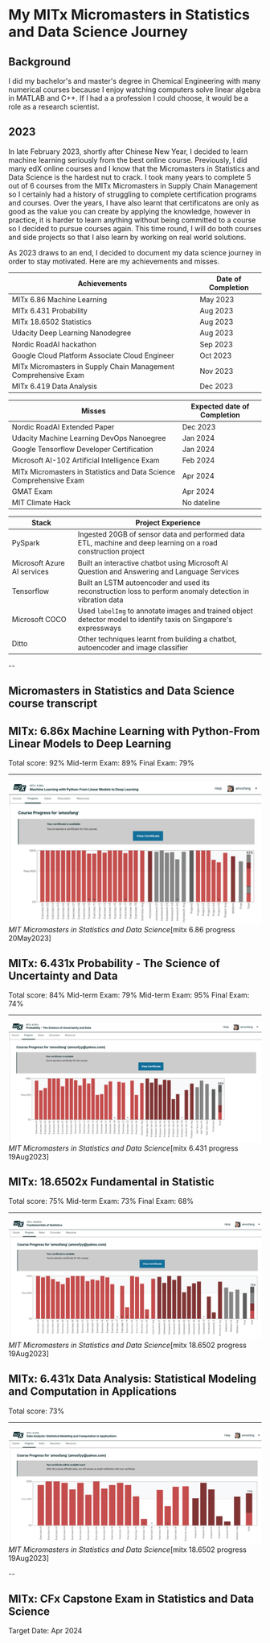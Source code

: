 # My MITx Micromasters in Statistics and Data Science Journey

## Background
I did my bachelor's and master's degree in Chemical Engineering with many numerical courses because I enjoy watching computers solve linear algebra in MATLAB and C++. If I had a a profession I could choose, it would be a role as a research scientist.

## 2023

In late February 2023, shortly after Chinese New Year, I decided to learn machine learning seriously from the best online course. Previously, I did many edX online courses and I know that the Micromasters in Statistics and Data Science is the hardest nut to crack. I took many years to complete 5 out of 6 courses from the MITx Micromasters in Supply Chain Management so I certainly had a history of struggling to complete certification programs and courses. Over the years, I have also learnt that certificatons are only as good as the value you can create by applying the knowledge, however in practice, it is harder to learn anything without being committed to a course so I decided to pursue courses again. This time round, I will do both courses and side projects so that I also learn by working on real world solutions.

As 2023 draws to an end, I decided to document my data science journey in order to stay motivated. Here are my achievements and misses.

| Achievements    | Date of Completion |
| -------- | ------- |
| MITx 6.86 Machine Learning| May 2023    |
| MITx 6.431 Probability | Aug 2023     |
| MITx 18.6502 Statistics   | Aug 2023    |
| Udacity Deep Learning Nanodegree   | Aug 2023    |
| Nordic RoadAI hackathon  | Sep 2023    |
| Google Cloud Platform Associate Cloud Engineer   | Oct 2023    |
| MITx Micromasters in Supply Chain Management Comprehensive Exam | Nov 2023    |
| MITx 6.419 Data Analysis  | Dec 2023    |

| Misses   | Expected date of Completion |
| -------- | ------- |
| Nordic RoadAI Extended Paper  | Dec 2023    |
| Udacity Machine Learning DevOps Nanoegree| Jan 2024    |
| Google Tensorflow Developer Certification | Jan 2024     |
| Microsoft AI-102 Artificial Intelligence Exam   | Feb 2024    |
| MITx Micromasters in Statistics and Data Science Comprehensive Exam | Apr 2024    |
| GMAT Exam  | Apr 2024    |
| MIT Climate Hack   | No dateline   |

| Stack   | Project Experience |
| -------- | ------------------ |
| PySpark | Ingested 20GB of sensor data and performed data ETL, machine and deep learning on a road construction project |
| Microsoft Azure AI services | Built an interactive chatbot using Microsoft AI Question and Answering and Language Services |
| Tensorflow | Built an LSTM autoencoder and used its reconstruction loss to perform anomaly detection in vibration data |
| Microsoft COCO | Used `labelImg` to annotate images and trained object detector model to identify taxis on Singapore's expressways |
| Ditto | Other techniques learnt from building a chatbot, autoencoder and image classifier |

--
## Micromasters in Statistics and Data Science course transcript

## MITx: 6.86x Machine Learning with Python-From Linear Models to Deep Learning

Total score: 92%
Mid-term Exam: 89%
Final Exam: 79%

---

![Semantic description of image](mitx_686_final.png "Progress")*MIT Micromasters in Statistics and Data Science*[mitx 6.86 progress 20May2023]

## MITx: 6.431x Probability - The Science of Uncertainty and Data

Total score: 84%
Mid-term Exam: 79%
Mid-term Exam: 95%
Final Exam: 74%

---

![Semantic description of image](mitx_6431.png "Progress")*MIT Micromasters in Statistics and Data Science*[mitx 6.431 progress 19Aug2023]

## MITx: 18.6502x Fundamental in Statistic

Total score: 75%
Mid-term Exam: 73%
Final Exam: 68%

---

![Semantic description of image](mitx_18_6502.png "Progress")*MIT Micromasters in Statistics and Data Science*[mitx 18.6502 progress 19Aug2023]

## MITx: 6.431x Data Analysis: Statistical Modeling and Computation in Applications

Total score: 73%

---

![Semantic description of image](mitx_6419.png "Progress")*MIT Micromasters in Statistics and Data Science*[mitx 18.6502 progress 19Aug2023]

--

## MITx: CFx Capstone Exam in Statistics and Data Science

Target Date: Apr 2024

